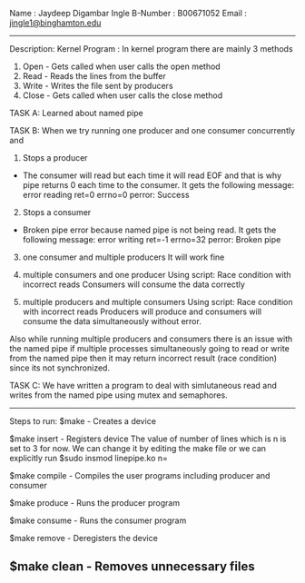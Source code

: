 Name        : Jaydeep Digambar Ingle
B-Number    : B00671052
Email       : jingle1@binghamton.edu

------------------------------------------------------------------------------
Description:
Kernel Program : In kernel program there are mainly 3 methods
1. Open - Gets called when user calls the open method
2. Read - Reads the lines from the buffer
3. Write - Writes the file sent by producers
4. Close - Gets called when user calls the close method

TASK A:
Learned about named pipe

TASK B:
When we try running one producer and one consumer concurrently and
1. Stops a producer
- The consumer will read but each time it will read EOF and that is why pipe returns
  0 each time to the consumer.
It gets the following message:
error reading ret=0 errno=0 perror: Success

2. Stops a consumer
- Broken pipe error because named pipe is not being read.
It gets the following message:
error writing ret=-1 errno=32 perror: Broken pipe

3. one consumer and multiple producers
It will work fine

4. multiple consumers and one producer
Using script: Race condition with incorrect reads
Consumers will consume the data correctly

5. multiple producers and multiple consumers
Using script: Race condition with incorrect reads
Producers will produce and consumers will consume the data simultaneously
without error.

Also while running multiple producers and consumers there is an issue with 
the named pipe if multiple processes simultaneously going to read or write 
from the named pipe then it may return incorrect result (race condition) 
since its not synchronized. 

TASK C:
We have written a program to deal with simlutaneous read and writes from the
named pipe using mutex and semaphores.

------------------------------------------------------------------------------
Steps to run:
$make - Creates a device

$make insert - Registers device
The value of number of lines which is n is set to 3 for now. We can change it
by editing the make file or we can explicitly run
$sudo insmod linepipe.ko n=<value>

$make compile - Compiles the user programs including producer and consumer

$make produce <pipe-name> - Runs the producer program

$make consume <pipe-name> - Runs the consumer program

$make remove - Deregisters the device

$make clean - Removes unnecessary files
------------------------------------------------------------------------------
